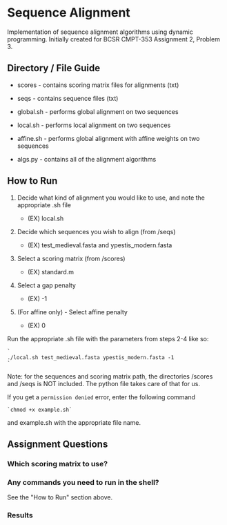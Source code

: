 # Sequence Alignment #
Implementation of sequence alignment algorithms using dynamic programming. Initially created for BCSR CMPT-353 Assignment 2, Problem 3.  

## Directory / File Guide ##

* scores - contains scoring matrix files for alignments (txt)
* seqs - contains sequence files (txt)

* global.sh - performs global alignment on two sequences
* local.sh - performs local alignment on two sequences
* affine.sh - performs global alignment with affine weights on two sequences

* algs.py - contains all of the alignment algorithms

## How to Run ##

1. Decide what kind of alignment you would like to use, and note the appropriate .sh file
    * (EX) local.sh

2. Decide which sequences you wish to align (from /seqs)
    * (EX) test_medieval.fasta and ypestis_modern.fasta

3. Select a scoring matrix (from /scores)
    * (EX) standard.m

4. Select a gap penalty
    * (EX) -1

5. (For affine only) - Select affine penalty
    * (EX) 0

Run the appropriate .sh file with the parameters from steps 2-4 like so:

    `
    ./local.sh test_medieval.fasta ypestis_modern.fasta -1
    `

Note: for the sequences and scoring matrix path, the directories /scores and /seqs is NOT included. The python file takes care of that for us.

If you get a `permission denied` error, enter the following command

    `chmod +x example.sh`

and example.sh with the appropriate file name.

## Assignment Questions ##

### Which scoring matrix to use? ###

### Any commands you need to run in the shell? ###

See the "How to Run" section above.

### Results ###
